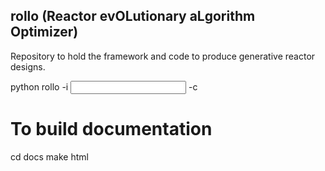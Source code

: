## rollo (Reactor evOLutionary aLgorithm Optimizer)
Repository to hold the framework and code to produce generative reactor designs.

python rollo -i <input file> -c <checkpoint file>

# To build documentation 
cd docs 
make html